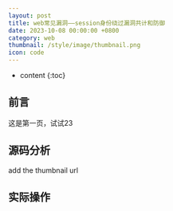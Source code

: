 ```yaml
---
layout: post
title: web常见漏洞——session身份绕过漏洞共计和防御
date: 2023-10-08 00:00:00 +0800
category: web
thumbnail: /style/image/thumbnail.png
icon: code
---
```



* content
{:toc}

## 前言

这是第一页，试试23

## 源码分析

add the thumbnail url

## 实际操作
